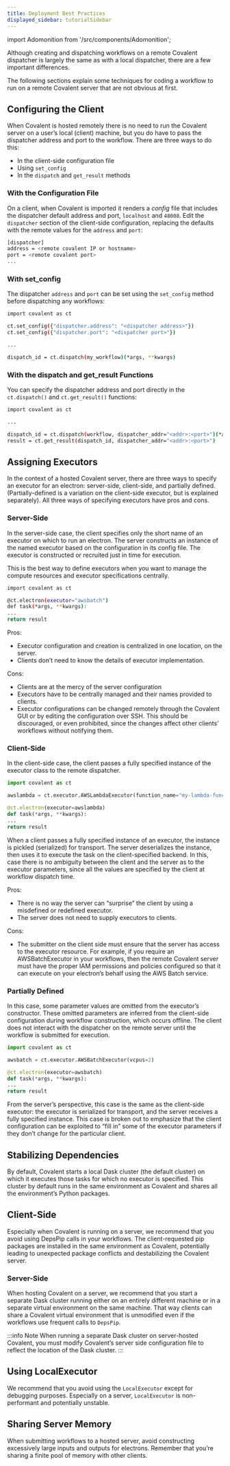 ```yaml
---
title: Deployment Best Practices
displayed_sidebar: tutorialSidebar
---
```


import Adomonition from '/src/components/Adomonition';

Although creating and dispatching workflows on a remote Covalent dispatcher is largely the same as with a local dispatcher, there are a few important differences.

The following sections explain some techniques for coding a workflow to run on a remote Covalent server that are not obvious at first.

## Configuring the Client

When Covalent is hosted remotely there is no need to run the Covalent server on a user’s local (client) machine, but you do have to pass the dispatcher address and port to the workflow. There are three ways to do this:

- In the client-side configuration file
- Using `set_config`
- In the `dispatch` and `get_result` methods

### With the Configuration File

On a client, when Covalent is imported it renders a _config_ file that includes the dispatcher default address and port, `localhost` and `48008`. Edit the `dispatcher` section of the client-side configuration, replacing the defaults with the remote values for the `address` and `port`:

```bash
[dispatcher]
address = <remote covalent IP or hostname>
port = <remote covalent port>
...
```

### With set_config

The dispatcher `address` and `port` can be set using the `set_config` method before dispatching any workflows:

```bash
import covalent as ct

ct.set_config({"dispatcher.address": "<dispatcher address>"})
ct.set_config({"dispatcher.port": "<dispatcher port>"})

...

dispatch_id = ct.dispatch(my_workflow)(*args, **kwargs)
```

### With the dispatch and get_result Functions

You can specify the dispatcher address and port directly in the `ct.dispatch()` and `ct.get_result()` functions:

```bash
import covalent as ct

...

dispatch_id = ct.dispatch(workflow, dispatcher_addr="<addr>:<port>")(*args, **kwargs)
result = ct.get_result(dispatch_id, dispatcher_addr="<addr>:<port>")
```

## Assigning Executors

In the context of a hosted Covalent server, there are three ways to specify an executor for an electron: server-side, client-side, and partially defined. (Partially-defined is a variation on the client-side executor, but is explained separately). All three ways of specifying executors have pros and cons.

### Server-Side

In the server-side case, the client specifies only the short name of an executor on which to run an electron. The server constructs an instance of the named executor based on the configuration in its config file. The executor is constructed or recruited just in time for execution.

This is the best way to define executors when you want to manage the compute resources and executor specifications centrally.

```bash
import covalent as ct

@ct.electron(executor="awsbatch")
def task(*args, **kwargs):
...
return result
```

Pros:

- Executor configuration and creation is centralized in one location, on the server.
- Clients don’t need to know the details of executor implementation.

Cons:

- Clients are at the mercy of the server configuration
- Executors have to be centrally managed and their names provided to clients.
- Executor configurations can be changed remotely through the Covalent GUI or by editing the configuration over SSH. This should be discouraged, or even prohibited, since the changes affect other clients’ workflows without notifying them.

### Client-Side

In the client-side case, the client passes a fully specified instance of the executor class to the remote dispatcher.

```py
import covalent as ct

awslambda = ct.executor.AWSLambdaExecutor(function_name="my-lambda-function", s3_bucket_name="my-s3-bucket-name")

@ct.electron(executor=awslambda)
def task(*args, **kwargs):
...
return result
```

When a client passes a fully specified instance of an executor, the instance is pickled (serialized) for transport. The server deserializes the instance, then uses it to execute the task on the client-specified backend. In this, case there is no ambiguity between the client and the server as to the executor parameters, since all the values are specified by the client at workflow dispatch time.

Pros:

- There is no way the server can “surprise” the client by using a misdefined or redefined executor.
- The server does not need to supply executors to clients.

Cons:

- The submitter on the client side must ensure that the server has access to the executor resource. For example, if you require an AWSBatchExecutor in your workflows, then the remote Covalent server must have the proper IAM permissions and policies configured so that it can execute on your electron’s behalf using the AWS Batch service.

### Partially Defined

In this case, some parameter values are omitted from the executor’s constructor. These omitted parameters are inferred from the client-side configuration during workflow construction, which occurs offline. The client does not interact with the dispatcher on the remote server until the workflow is submitted for execution.

```py
import covalent as ct

awsbatch = ct.executor.AWSBatchExecutor(vcpus=2)

@ct.electron(executor=awsbatch)
def task(*args, **kwargs):
...
return result
```

From the server’s perspective, this case is the same as the client-side executor: the executor is serialized for transport, and the server receives a fully specified instance. This case is broken out to emphasize that the client configuration can be exploited to “fill in” some of the executor parameters if they don’t change for the particular client.

## Stabilizing Dependencies

By default, Covalent starts a local Dask cluster (the default cluster) on which it executes those tasks for which no executor is specified. This cluster by default runs in the same environment as Covalent and shares all the environment’s Python packages.

## Client-Side

Especially when Covalent is running on a server, we recommend that you avoid using DepsPip calls in your workflows. The client-requested pip packages are installed in the same environment as Covalent, potentially leading to unexpected package conflicts and destabilizing the Covalent server.

### Server-Side

When hosting Covalent on a server, we recommend that you start a separate Dask cluster running either on an entirely different machine or in a separate virtual environment on the same machine. That way clients can share a Covalent virtual environment that is unmodified even if the workflows use frequent calls to `DepsPip`.

:::info Note
When running a separate Dask cluster on server-hosted Covalent, you must modify Covalent’s server side configuration file to reflect the location of the Dask cluster.
:::

## Using LocalExecutor

We recommend that you avoid using the `LocalExecutor` except for debugging purposes. Especially on a server, `LocalExecutor` is non-performant and potentially unstable.

## Sharing Server Memory

When submitting workflows to a hosted server, avoid constructing excessively large inputs and outputs for electrons. Remember that you’re sharing a finite pool of memory with other clients.
